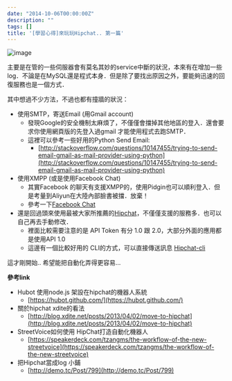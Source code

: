 ```yaml
---
date: "2014-10-06T00:00:00Z"
description: ""
tags: []
title: '[學習心得]來玩玩Hipchat.. 第一篇'
---
```


![image](https://www.hipchat.com/img/design_align/hipchat-logo.svg)

主要是在管的一些伺服器會有莫名其妙的service中斷的狀況，本來有在增加一些log．不論是在MySQL還是程式本身．但是除了要找出原因之外，要能夠迅速的回復服務也是一個方式． 

其中想過不少方法，不過也都有撞牆的狀況：

- 使用SMTP，寄送Email (用Gmail account)
    - 發現Google的安全機制太麻煩了，不僅僅會擋掉其他地區的登入．還會要求你使用網頁版的先登入過gmail 才能使用程式去跑SMTP．
    - 這裡可以參考一些好用的Python Send Email:
        - [http://stackoverflow.com/questions/10147455/trying-to-send-email-gmail-as-mail-provider-using-python](http://stackoverflow.com/questions/10147455/trying-to-send-email-gmail-as-mail-provider-using-python)
- 使用XMPP (或是使用Facebook Chat)        
    - 其實Facebook 的聊天有支援XMPP的，使用Pidgin也可以順利登入．但是考量到Aliyun在大陸內部臉書被擋．放棄！
    - 參考一下[Facebook Chat](https://www.facebook.com/sitetour/chat.php)
- 還是回過頭來使用最被大家所推薦的[Hipchat](https://www.hipchat.com/)，不僅僅支援的服務多．也可以自己再去手動修改．
    - 裡面比較需要注意的是 API Token 有分 1.0 跟 2.0，大部分外面的應用都是使用API 1.0
    - 這邊有一個比較好用的 CLI的方式，可以直接傳送訊息 [Hipchat-cli](https://github.com/hipchat/hipchat-cli)
    
    
這才剛開始.. 希望能把自動化弄得更容易...     

**參考link**

- Hubot 使用node.js 架設在hipchat的機器人系統
    - [https://hubot.github.com/](https://hubot.github.com/) 
- 關於hipchat xdite的看法
    - [http://blog.xdite.net/posts/2013/04/02/move-to-hipchat](http://blog.xdite.net/posts/2013/04/02/move-to-hipchat) 
- StreetVoice如何使用 HipChat打造自動化機器人
    - [https://speakerdeck.com/tzangms/the-workflow-of-the-new-streetvoice](https://speakerdeck.com/tzangms/the-workflow-of-the-new-streetvoice)
- 把Hipchat當成log 小鋪    
    - [http://demo.tc/Post/799](http://demo.tc/Post/799)         
    
